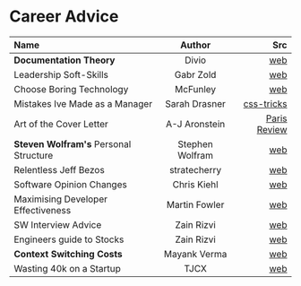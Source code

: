 ---
---

# Career Advice

| Name        | Author | Src     |
| :---        |    :----:   |          ---: |
| **Documentation Theory** | Divio | [web](https://documentation.divio.com/) |
| Leadership Soft-Skills | Gabr Zold | [web](https://codingsans.com/blog/leadership-soft-skills) |
| Choose Boring Technology | McFunley | [web](http://boringtechnology.club/) |
| Mistakes Ive Made as a Manager | Sarah Drasner | [css-tricks](https://css-tricks.com/mistakes-ive-made-as-an-engineering-manager/) |
| Art of the Cover Letter | A-J Aronstein | [Paris Review](https://www.theparisreview.org/blog/2021/01/27/the-art-of-the-cover-letter/) |
| **Steven Wolfram's** Personal Structure | Stephen Wolfram | [web](https://writings.stephenwolfram.com/2019/02/seeking-the-productive-life-some-details-of-my-personal-infrastructure/) |
| Relentless Jeff Bezos | stratecherry | [web](https://stratechery.com/2021/the-relentless-jeff-bezos/) |
| Software Opinion Changes | Chris Kiehl | [web](https://chriskiehl.com/article/thoughts-after-6-years) |
| Maximising Developer Effectiveness | Martin Fowler | [web](https://martinfowler.com/articles/developer-effectiveness.html) |
| SW Interview Advice | Zain Rizvi | [web](https://www.zainrizvi.io/blog/the-interviewing-advice-no-one-shares/) |
| Engineers guide to Stocks | Zain Rizvi | [web](https://www.zainrizvi.io/blog/the-interviewing-advice-no-one-shares/) |
| **Context Switching Costs** | Mayank Verma | [web](https://thinkingthrough.substack.com/p/context-switching-cost-more-than) |
| Wasting 40k on a Startup | TJCX | [web](https://blog.tjcx.me/p/40k-fantastic-startup-idea) |